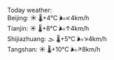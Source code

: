 Today weather:  
Beijing: ☀️ 🌡️+4°C 🌬️↙4km/h  
Tianjin: ☀️ 🌡️+8°C 🌬️↑4km/h  
Shijiazhuang: 🌫  🌡️+5°C 🌬️↘4km/h  
Tangshan: ☀️ 🌡️+10°C 🌬️↗8km/h  
